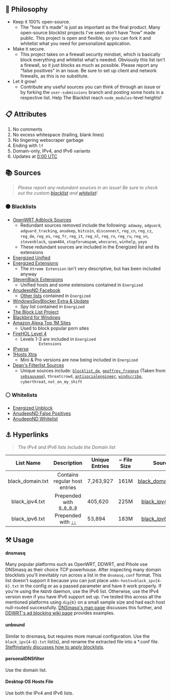 <!DOCTYPE html>
<html xmlns="http://www.w3.org/1999/xhtml">
<body>
  <h2 id="-philosophy">🧠 Philosophy</h2>
  <ul>
    <li>Keep it 100% open-source.
      <ul>
        <li>The "how it's made" is just as important as the final
        product. Many open-source blocklist projects I've seen
        don't have "how" made public. This project is open and
        flexible, so you can fork it and whitelist what you need
        for personalized application.</li>
      </ul>
    </li>
    <li>Make it secure.
      <ul>
        <li>This project takes on a firewall security mindset, which
        is basically block everything and whitelist what's needed.
        Obviously this list isn't a firewall, so it just blocks as
        much as possible. Please report any "false positives" in an
        issue. Be sure to set up client and network firewalls, as
        this is no substitute.</li>
      </ul>
    </li>
    <li>Let it grow!
      <ul>
        <li>Contribute any useful sources you can think of through
        an issue or by forking the <code>user-submissions</code> branch
        and posting some hosts in a respective list. Help The Blacklist
        reach <code>node_modules</code>-level heights!</li>
      </ul>
    </li>
  </ul>
  <h2 id="-attributes">📋 Attributes</h2>
  <ol>
    <li>No comments</li>
    <li>No excess whitespace (trailing, blank lines)</li>
    <li>No lingering webscraper garbage</li>
    <li>Ending with <code>lf</code></li>
    <li>Domain-only, IPv4, and IPv6 variants</li>
    <li>Updates at <a href=
    "https://www.timeanddate.com/time/zone/timezone/utc">0:00
    UTC</a>
    </li>
  </ol>
  <h2 id="-sources">📚 Sources</h2>
  <blockquote>
    <p>
      <em>Please report any redundant sources in an issue!</em>
      <em>Be sure to check out the custom <a href="https://github.com/T145/the-blacklist/blob/user-submissions/blacklist.txt">blacklist</a>
      and <a href="https://github.com/T145/the-blacklist/blob/user-submissions/whitelist.txt">whitelist</a>!</em>
    </p>
  </blockquote>
  <h3 id="-blacklists">⚫ Blacklists</h3>
  <ul>
    <li>
      <a href=
      "https://github.com/openwrt/packages/blob/master/net/adblock/files/adblock.sources">
      OpenWRT Adblock Sources</a>
      <ul>
        <li>Redundant sources removed include the following:
        <code>adaway</code>, <code>adguard</code>,
        <code>adguard_tracking</code>, <code>anudeep</code>,
        <code>bitcoin</code>, <code>disconnect</code>,
        <code>reg_cn</code>, <code>reg_cz</code>,
        <code>reg_de</code>, <code>reg_es</code>,
        <code>reg_fr</code>, <code>reg_it</code>,
        <code>reg_nl</code>, <code>reg_ro</code>,
        <code>reg_ru</code>, <code>reg_vn</code>,
        <code>stevenblack</code>, <code>spam404</code>,
        <code>stopforumspam</code>, <code>whocares</code>,
        <code>winhelp</code>, <code>yoyo</code></li>
        <li>These redundant sources are included in the Energized
        list and its extensions</li>
      </ul>
    </li>
    <li>
      <a href=
      "https://github.com/EnergizedProtection/block#packs-2">Energized
      Unified</a>
    </li>
    <li>
      <a href=
      "https://github.com/EnergizedProtection/block#extensions-2">Energized
      Extensions</a>
      <ul>
        <li>The <code>Xtreme Extension</code> isn't very
        descriptive, but has been included anyway</li>
      </ul>
    </li>
    <li>
      <a href=
      "https://github.com/StevenBlack/hosts/tree/master/extensions">
      StevenBlack Extensions</a>
      <ul>
        <li>Unified hosts and some extensions contained in
        <code>Energized</code></li>
      </ul>
    </li>
    <li>
      <a href=
      "https://raw.githubusercontent.com/anudeepND/blacklist/master/facebook.txt">
      AnudeepND Facebook</a>
      <ul>
        <li>
          <a href="https://github.com/anudeepND/blacklist">Other
          lists</a> contained in <code>Energized</code>
        </li>
      </ul>
    </li>
    <li>
      <a href=
      "https://github.com/crazy-max/WindowsSpyBlocker/tree/master/data/hosts">
      WindowsSpyBlocker Extra &amp; Update</a>
      <ul>
        <li>Spy list contained in <code>Energized</code></li>
      </ul>
    </li>
    <li>
      <a href="https://blocklistproject.github.io/Lists/">The Block
      List Project</a>
    </li>
    <li>
      <a href="https://getblackbird.net/blacklist/hosts/">Blackbird
      for Windows</a>
    </li>
    <li>
      <a href="https://www.alexa.com/topsites">
      Amazon Alexa Top 1M Sites</a>
      <ul>
        <li>Used to block popular porn sites</li>
      </ul>
    </li>
    <li>
      <a href="https://github.com/firehol/blocklist-ipsets">FireHOL
      Level 4</a>
      <ul>
        <li>Levels 1-3 are included in <code>Energized
        Extensions</code></li>
      </ul>
    </li>
    <li>
      <a href="http://ipverse.net/">IPverse</a>
    </li>
    <li>
      <a href="https://github.com/badmojr/1Hosts">1Hosts Xtra</a>
      <ul>
        <li>Mini &amp; Pro versions are now being included in
        <code>Energized</code></li>
      </ul>
    </li>
    <li>
      <a href=
      "https://github.com/hl2guide/Filterlist-for-AdGuard-or-PiHole">
      Dean's Filterlist Sources</a>
      <ul>
        <li>Unique sources include: <a href=
        "https://www.blocklist.de/en/index.html"><code>blocklist_de</code></a>,
        <a href=
        "https://hostfiles.frogeye.fr/"><code>geoffrey_frogeye</code></a>
        (Taken from <a href=
        "https://sebsauvage.net/hosts/hosts"><code>sebsauvage</code></a>),
        <code>threatcrowd</code>, <a href=
        "https://github.com/TheAntiSocialEngineer/AntiSocial-BlockList-UK-Community">
          <code>antisocialengineer</code></a>,
          <a href="https://controld.com/static/e08e8c03918a7abb574c2884a5a177f3/a45dc/filters-tablet%402x.png"><code>windscribe</code></a>, <code>cyberthreat</code>,
          <code>not_on_my_shift</code>
        </li>
      </ul>
    </li>
  </ul>
  <h3 id="-whitelists">⚪ Whitelists</h3>
  <ul>
    <li>
      <a href="https://github.com/EnergizedProtection/unblock#packs">Energized Unblock</a>
    </li>
    <li>
      <a href="https://github.com/anudeepND/blacklist/blob/master/miscellaneous/false-positives.txt">AnudeepND False Positives</a>
    </li>
    <li>
      <a href="https://github.com/anudeepND/whitelist#overview">AnudeepND Whitelist</a>
    </li>
  </ul>
  <h2 id="-hyperlinks">⚓ Hyperlinks</h2>
  <blockquote>
    <p><em>The IPv4 and IPv6 lists include the Domain list</em></p>
  </blockquote>
  <table>
    <thead>
      <tr>
        <th style="text-align:center">List Name</th>
        <th style="text-align:center">Description</th>
        <th>Unique Entries</th>
        <th>~ File Size</th>
        <th style="text-align:center">Source</th>
      </tr>
    </thead>
    <tbody>
      <tr>
        <td style="text-align:center">black_domain.txt</td>
        <td style="text-align:center">Contains regular host entries</td>
        <td id="domain-count">7,263,927</td>
        <td id="domain-filesize">161M</td>
        <td style="text-align:center">
          <a href=
          "https://github.com/T145/the-blacklist/releases/latest/download/black_domain.tar.gz">
          black_domain.tar.gz</a>
        </td>
      </tr>
      <tr>
        <td style="text-align:center">black_ipv4.txt</td>
        <td style="text-align:center">
          Prepended with <a href=
          "https://github.com/StevenBlack/hosts#we-recommend-using-0000-instead-of-127001">
          <code>0.0.0.0</code></a>
        </td>
        <td id="ipv4-count">405,620</td>
        <td id="ipv4-filesize">225M</td>
        <td style="text-align:center">
          <a href=
          "https://github.com/T145/the-blacklist/releases/latest/download/black_ipv4.tar.gz">
          black_ipv4.tar.gz</a>
        </td>
      </tr>
      <tr>
        <td style="text-align:center">black_ipv6.txt</td>
        <td style="text-align:center">
          Prepended with <a href=
          "https://stackoverflow.com/questions/40189084/what-is-ipv6-for-localhost-and-0-0-0-0">
          <code>::</code></a>
        </td>
        <td id="ipv6-count">53,894</td>
        <td id="ipv6-filesize">183M</td>
        <td style="text-align:center">
          <a href=
          "https://github.com/T145/the-blacklist/releases/latest/download/black_ipv6.tar.gz">
          black_ipv6.tar.gz</a>
        </td>
      </tr>
    </tbody>
  </table>
  <h2 id="-usage">⚒️ Usage</h2>
  <h4 id="dnsmasq">dnsmasq</h4>
  <p>Many popular platforms such as OpenWRT, DDWRT, and Pihole use
  DNSmasq as their choice TCP powerhouse. After inspecting many
  domain blocklists you'll inevitably run across a list in the
  <code>dnsmasq.conf</code> format. This list doesn't support it
  because you can just place
  <code>addn-hosts=black_ipv{4-6}.txt</code> in the config or as a
  passed parameter and have it work properly. If you're using the
  <code>RADVD</code> daemon, use the IPv6 list. Otherwise, use the IPv4 version
  even if you have IPv6 support set up. I've tested this
  across all the mentioned platforms using <code>dig{6}</code> on a
  small sample size and had each host null-routed successfully.
  <a href="https://thekelleys.org.uk/dnsmasq/docs/dnsmasq-man.html">DNSmasq's
  man page</a> discusses this further, and <a href=
  "https://wiki.dd-wrt.com/wiki/index.php/Ad_blocking">DDWRT's ad
  blocking wiki page</a> provides examples.</p>
  <h4 id="unbound">unbound</h4>
  <p>Similar to dnsmasq, but requires more manual configuration.
  Use the <code>black_ipv{4-6}.txt</code> list(s), and rename the
  extracted file into a *.conf file. <a href=
  "https://medium.com/@steffinstanly/unbound-dns-blocking-3567986a5735">
  Steffinstanly discusses how to apply blocklists</a>.</p>
  <h4 id="personaldnsfilter">personalDNSfilter</h4>
  <p>Use the domain list.</p>
  <h4 id="desktopos">Desktop OS Hosts File</h4>
  <p>Use both the IPv4 and IPv6 lists.</p>
</body>
</html>
